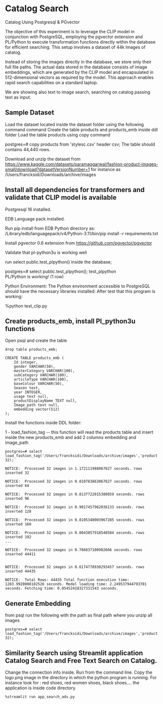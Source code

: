# Catalog Search
Catalog Using Postgresql &amp; PGvector

The objective of this experiment is to leverage the CLIP model in conjunction with PostgreSQL, employing the pgvector extension and PL/Python to execute transformation functions directly within the database for efficient searching. This setup involves a dataset of 44k Images of catalog. 

Instead of storing the images directly in the database, we store only their full file paths. The actual data stored in the database consists of image embeddings, which are generated by the CLIP model and encapsulated in 512-dimensional vectors as required by the model. This approach enables rapid search capabilities on a standard laptop.

We are showing also text to image search, searching on catalog passing text as input. 

## Sample Dataset
Load the dataset located inside the dataset folder using the following command command 
Create the table products and products_emb inside ddl folder
Load the table products using copy command

postgres=# copy products from 'stylesc.csv' header csv; 
The table should contains 44,440 rows.

Download and unzip the dataset from https://www.kaggle.com/datasets/paramaggarwal/fashion-product-images-small/download?datasetVersionNumber=1
for instance as /Users/francksidi/Downloads/archive/images


## Install all dependencies for transformers and validate that CLIP model is available

Postgresql 16 installed.

EDB Language pack installed.

Run pip install from EDB Python directory as: /Library/edb/languagepack/v4/Python-3.11/bin/pip install -r requirements.txt

Install pgvector 0.6 extension from https://github.com/pgvector/pgvector

Validate that pl-python3u is working well 

run select public.test_plpython() inside the database;

postgres=# select public.test_plpython();
     test_plpython     
 PL/Python is working!
(1 row)

Python Environment: The Python environment accessible to PostgreSQL should have the necessary libraries installed: 
After test that this program is working: 

%python test_clip.py

## Create products_emb, install Pl_python3u functions

Open psql and create the table 
```
drop table products_emb;

CREATE TABLE products_emb (
    Id integer,
    gender VARCHAR(50),
    masterCategory VARCHAR(100),
    subCategory VARCHAR(100),
    articleType VARCHAR(100),
    baseColour VARCHAR(50),
    Season text,
    year INTEGER,
    usage text null,
    productDisplayName TEXT null,
    Image_path text null, 
    embedding vector(512)
);
```


Install the functions inside DDL folder:

1 - load_fashion_tag -- this function will read the products table and insert inside the new products_emb and add 2 columns embedding and image_path

```
postgres=# select load_fashion_tag('/Users/francksidi/Downloads/archive/images','product', 32);

NOTICE:  Processed 32 images in 1.172111988067627 seconds. rows inserted 32

NOTICE:  Processed 32 images in 0.810783863067627 seconds. rows inserted 64

NOTICE:  Processed 32 images in 0.8137722015380859 seconds. rows inserted 96

NOTICE:  Processed 32 images in 0.9017457962036133 seconds. rows inserted 128

NOTICE:  Processed 32 images in 0.8105340003967285 seconds. rows inserted 160

NOTICE:  Processed 32 images in 0.8043057918548584 seconds. rows inserted 192
...

NOTICE:  Processed 32 images in 0.786837100982666 seconds. rows inserted 44411


NOTICE:  Processed 32 images in 0.6174778938293457 seconds. rows inserted 44435

NOTICE:  Total Rows: 44435 Total function execution time: 1283.9920008182526 seconds. Model loading time: 2.249537944793701 seconds. Fetching time: 0.05452418327331543 seconds.
```

## Generate Embedding 

from psql 
run the following with the path as final path where you unzip all images
```
postgres=# select load_fashion_tag('/Users/francksidi/Downloads/archive/images','product', 32);
```


## Similarity Search using Streamlit application Catalog Search and Free Text Search on Catalog. 

Change the connection info inside. Run from the command line. Copy the logo.png image in the directory in which the python program is running.
For instance look for : red shoes, red women shoes, black shoes....
the application is inside code directory.
```
%streamlit run app_search_adv.py
```
